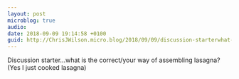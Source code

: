 ```yaml
---
layout: post
microblog: true
audio: 
date: 2018-09-09 19:14:58 +0100
guid: http://ChrisJWilson.micro.blog/2018/09/09/discussion-starterwhat-is.html
---
```

Discussion starter...what is the correct/your way of assembling lasagna? (Yes I just cooked lasagna) 
